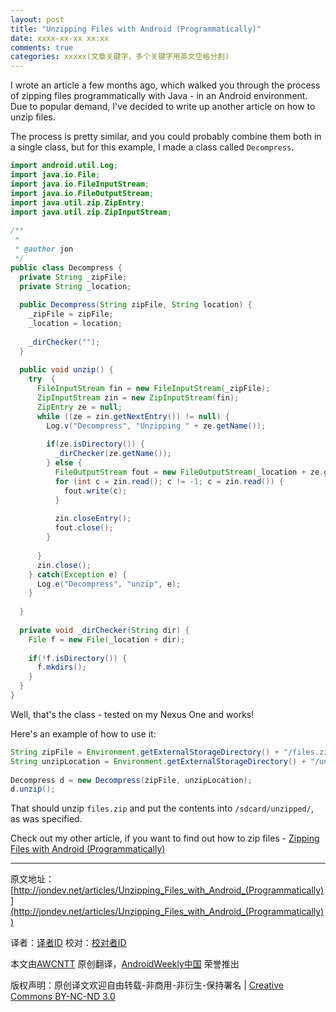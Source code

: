 ```yaml
---
layout: post
title: "Unzipping Files with Android (Programmatically)"
date: xxxx-xx-xx xx:xx
comments: true
categories: xxxxx(文章关键字，多个关键字用英文空格分割)
---
```


I wrote an article a few months ago, which walked you through the process of zipping files programmatically with Java - in an Android environment. Due to popular demand, I've decided to write up another article on how to unzip files.

The process is pretty similar, and you could probably combine them both in a single class, but for this example, I made a class called ``Decompress``.

```java
import android.util.Log; 
import java.io.File; 
import java.io.FileInputStream; 
import java.io.FileOutputStream; 
import java.util.zip.ZipEntry; 
import java.util.zip.ZipInputStream; 
 
/** 
 * 
 * @author jon 
 */ 
public class Decompress { 
  private String _zipFile; 
  private String _location; 
 
  public Decompress(String zipFile, String location) { 
    _zipFile = zipFile; 
    _location = location; 
 
    _dirChecker(""); 
  } 
 
  public void unzip() { 
    try  { 
      FileInputStream fin = new FileInputStream(_zipFile); 
      ZipInputStream zin = new ZipInputStream(fin); 
      ZipEntry ze = null; 
      while ((ze = zin.getNextEntry()) != null) { 
        Log.v("Decompress", "Unzipping " + ze.getName()); 
 
        if(ze.isDirectory()) { 
          _dirChecker(ze.getName()); 
        } else { 
          FileOutputStream fout = new FileOutputStream(_location + ze.getName()); 
          for (int c = zin.read(); c != -1; c = zin.read()) { 
            fout.write(c); 
          } 
 
          zin.closeEntry(); 
          fout.close(); 
        } 
         
      } 
      zin.close(); 
    } catch(Exception e) { 
      Log.e("Decompress", "unzip", e); 
    } 
 
  } 
 
  private void _dirChecker(String dir) { 
    File f = new File(_location + dir); 
 
    if(!f.isDirectory()) { 
      f.mkdirs(); 
    } 
  } 
} 
```

Well, that's the class - tested on my Nexus One and works!

Here's an example of how to use it:

```java
String zipFile = Environment.getExternalStorageDirectory() + "/files.zip"; 
String unzipLocation = Environment.getExternalStorageDirectory() + "/unzipped/"; 
 
Decompress d = new Decompress(zipFile, unzipLocation); 
d.unzip(); 

```

That should unzip `files.zip` and put the contents into `/sdcard/unzipped/`, as was specified.

Check out my other article, if you want to find out how to zip files - [Zipping Files with Android (Programmatically)](http://jondev.net/articles/Zipping_Files_with_Android_(Programmatically))


---


原文地址：[http://jondev.net/articles/Unzipping_Files_with_Android_(Programmatically)](http://jondev.net/articles/Unzipping_Files_with_Android_(Programmatically))

译者：[译者ID](https://github.com/译者ID) 校对：[校对者ID](https://github.com/校对者ID)

本文由[AWCNTT](https://github.com/AWCNTT) 原创翻译，[AndroidWeekly中国](http://www.androidweekly.cn/) 荣誉推出

版权声明：原创译文欢迎自由转载-非商用-非衍生-保持署名 | [Creative Commons BY-NC-ND 3.0](http://creativecommons.org/licenses/by-nc-nd/3.0/deed.zh)